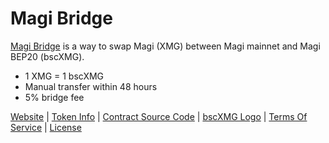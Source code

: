 # Magi Bridge
[Magi Bridge](https://bit.ly/MagiBridge) is a way to swap Magi (XMG) between Magi mainnet and Magi BEP20 (bscXMG).

- 1 XMG = 1 bscXMG
- Manual transfer within 48 hours
- 5% bridge fee

[Website](https://bit.ly/MagiBridge) | [Token Info](https://bit.ly/34sfd8v) | [Contract Source Code](https://github.com/MagiBridge/MagiBridge/blob/main/Contract%20Source%20Code) | [bscXMG Logo](https://github.com/MagiBridge/MagiBridge/blob/main/bscXMG%20Logo.png) | [Terms Of Service](https://github.com/MagiBridge/MagiBridge/blob/main/Magi%20Bridge%20TOS.pdf) | [License](https://github.com/MagiBridge/MagiBridge/blob/main/LICENSE)
